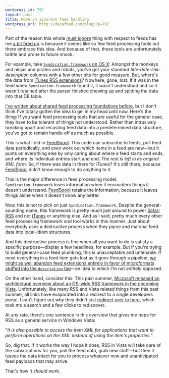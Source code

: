 ```yaml
--- 
wordpress_id: 797
layout: post
title: More on ignorant feed handling
wordpress_url: http://decafbad.com/blog/?p=797
---
```

Part of the reason this whole [must ignore][mi] thing with respect to feeds has me [a bit fired up][fir] is because it seems like so few feed processing tools out there embrace this idea.  And because of that, these tools are unfortunately brittle and prone to future shock.

For example, take [`Syndication.framework` on OS X][sx]:  Amongst the monkeys and ninjas and pirates and robots, you've got your standard *title-date-link-description* columns with a few other bits for good measure.  But, where's the data from [iTunes RSS extensions][ir]?  Nowhere, gone, lost.  If it was in the feed when `Syndication.framework` found it, it wasn't understood and so it wasn't retained after the parser finished chewing up and spitting the data into that DB table.

[I've written about shared feed processing foundations before][sf], but I don't think I've totally gotten the idea to gel in my head until now.  Here's the thing:  If you want feed processing tools that are useful for the general case, they have to be tolerant of things not understood.  Rather than intrusively breaking apart and recasting feed data into a predetermined data structure, you've got to remain hands-off as much as possible.

This is what I did in [FeedSpool][fs].  This code can subscribe to feeds, poll feed data periodically, and even work out which items in a feed are new—but it punts on everything else by only caring about where a feed starts and ends, and where its individual entries start and end.  *The rest is left in its original XML form.*  So, if there was data in there for iTunes?  It's still there, because [FeedSpool][fs] didn't know enough to do anything to it.

This is the major difference in feed processing model.  `Syndication.framework` loses information when it encounters things it doesn't understand.  [FeedSpool][fs] retains the information, because it leaves things alone when it doesn't know any better.

Now, this is not to pick on just `Syndication.framework`.  Despite the general-sounding name,  this framework is pretty much just around to power [Safari RSS][sr] and not [iTunes][itp] or anything else.  And as I said, pretty much every other feed processing framework and tool works in this manner.  Just about everybody uses a destructive process when they parse and marshal feed data into local-idiom structures.  

And this destructive process is fine when all you want to do is satisfy a specific purpose—display a few headlines, for example.  But if you're trying to build general-case feed plumbing, this is unacceptable and untenable.  If most everything in a feed item gets lost as it goes through a pipeline, [we might as well abandon feed extensions entirely in favor of microformats stuffed into the `description` tag][fmf]—an idea to which I'm not *entirely* opposed.

On the other hand, consider this:  This past summer, [Microsoft released an architectural overview about an OS-wide RSS framework in the upcoming Vista][ao].  Unfortunately, like many RSS and Vista related things from this past summer, all links have evaporated into a redirect to a single developers portal.  I can't figure out why they didn't just [redirect over to here][he], which took me a search and a few clicks to rediscover.

At any rate, there's one sentence in this overview that gives me hope for RSS as a general service in Windows Vista:  

"*It is also possible to access the item XML for applications that want to perform operations on the XML instead of using the item's properties.*"

So, dig that.  If it works the way I hope it does, RSS in Vista will take care of the subscriptions for you, poll the feed data, grab new stuff—but then it leaves the data intact for you to process whatever new and unanticipated feed payloads that may arrive.

That's how it *should* work.

[fmf]: http://decafbad.com/blog/2005/05/05/the-right-place-for-data-in-your-feed
[itp]: http://www.apple.com/itunes/podcasts/
[fir]: http://decafbad.com/blog/2005/12/13/feedmagick-the-feed-filter-that-doesnt-know-much-about-feeds
[sr]: http://www.apple.com/macosx/features/safari/
[he]: http://msdn.microsoft.com/windowsvista/building/rss/default.aspx?pull=/library/en-us/dnlong/html/rsssupportinlonghorn.asp
[tc]: http://msdn.microsoft.com/windowsvista/integrated/
[ao]: http://decafbad.com/blog/2005/06/28/four-thoughts-on-ms-rss-so-far
[fs]: http://decafbad.com/trac/wiki/FeedSpool
[ir]: http://phobos.apple.com/static/iTunesRSS.html
[sx]: http://decafbad.com/blog/2005/06/28/safarirssdb
[sf]: http://decafbad.com/blog/2005/06/28/building-a-proper-shared-syndication-feed-foundation
[mi]: http://www.xml.com/pub/a/2004/10/27/extend.html

